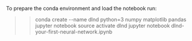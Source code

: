 
To prepare the conda environment and load the notebook run:
>> conda create --name dlnd python=3 numpy matplotlib pandas jupyter notebook
>> source activate dlnd
>> jupyter notebook dlnd-your-first-neural-network.ipynb